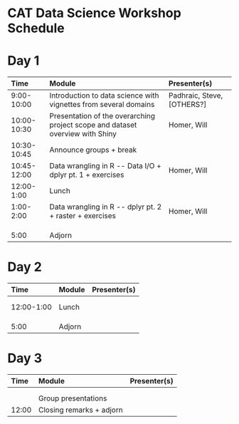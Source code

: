 # CAT Data Science Workshop Schedule

# Day 1
| Time | Module | Presenter(s) |
| :--------- | :--------------------------------------------------------------- | :------------------------- |
| 9:00-10:00 | Introduction to data science with vignettes from several domains | Padhraic, Steve, [OTHERS?] |
| 10:00-10:30 | Presentation of the overarching project scope and dataset overview with Shiny | Homer, Will |
| 10:30-10:45 | Announce groups + break | |
| 10:45-12:00 | Data wrangling in R -- Data I/O + dplyr pt. 1 + exercises | Homer, Will |
| 12:00-1:00 | Lunch | |
| 1:00-2:00 | Data wrangling in R -- dplyr pt. 2 + raster + exercises | Homer, Will |
| | | |
| | | |
| | | |
| 5:00 | Adjorn | |

# Day 2
| Time | Module | Presenter(s) |
| :--------- | :--------------------------------------------------------------- | :------------------------- |
| | | |
| | | |
| 12:00-1:00 | Lunch | |
| | | |
| | | |
| | | |
| 5:00 | Adjorn | |

# Day 3
| Time | Module | Presenter(s) |
| :--------- | :--------------------------------------------------------------- | :------------------------- |
| | | |
| | | |
| | Group presentations | |
| 12:00 | Closing remarks + adjorn | |
